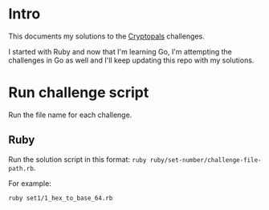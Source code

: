# Intro
This documents my solutions to the [Cryptopals](http://cryptopals.com/) challenges.

I started with Ruby and now that I'm learning Go, I'm attempting the challenges in Go as well and I'll keep updating this repo with my solutions.

# Run challenge script
Run the file name for each challenge.

## Ruby
Run the solution script in this format: `ruby ruby/set-number/challenge-file-path.rb`.

For example:

```bash
ruby set1/1_hex_to_base_64.rb
```